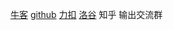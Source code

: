 [牛客](https://www.nowcoder.com/)
[github](https://github.com/)
[力扣]()
[洛谷](https://www.luogu.com.cn/)
知乎
输出交流群